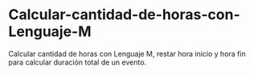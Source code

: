 # Calcular-cantidad-de-horas-con-Lenguaje-M
Calcular cantidad de horas con Lenguaje M, restar hora inicio y hora fin para calcular duración total de un evento. 
